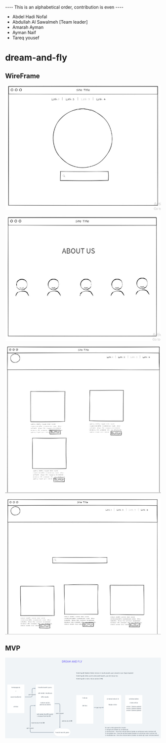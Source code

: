 ---- This is an alphabetical order, contribution is even ----

- Abdel Hadi Nofal
- Abdullah Al Sawalmeh [Team leader]
- Amarah Ayman
- Ayman Naif
- Tareq yousef

# dream-and-fly

## WireFrame

![HomePage](img/general/homepage.jfif)

![About us](img/general/about-us.jfif)

![Resutls](img/general/results.jfif)

![Search](img/general/search.jfif)

## MVP

![Our project MVP](img/general/MVP.png)
